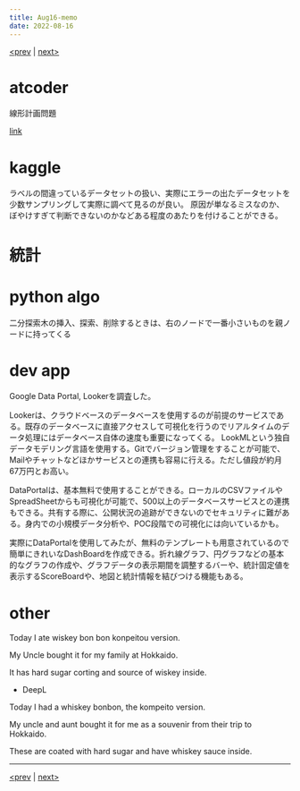 ```yaml
---
title: Aug16-memo 
date: 2022-08-16 
---
```


[<prev](https://idekworks.github.io/TechnicalMemo/2022/08/15/Aug15.html) | [next>](https://idekworks.github.io/TechnicalMemo/2022/08/17/Aug17.html) 

# atcoder
線形計画問題

[link](https://atcoder.jp/contests/math-and-algorithm/tasks/math_and_algorithm_bf)


# kaggle
ラベルの間違っているデータセットの扱い、実際にエラーの出たデータセットを少数サンプリングして実際に調べて見るのが良い。
原因が単なるミスなのか、ぼやけすぎて判断できないのかなどある程度のあたりを付けることができる。

# 統計

# python algo
二分探索木の挿入、探索、削除するときは、右のノードで一番小さいものを親ノードに持ってくる

# dev app
Google Data Portal, Lookerを調査した。

Lookerは、クラウドベースのデータベースを使用するのが前提のサービスである。既存のデータベースに直接アクセスして可視化を行うのでリアルタイムのデータ処理にはデータベース自体の速度も重要になってくる。
LookMLという独自データモデリング言語を使用する。Gitでバージョン管理をすることが可能で、Mailやチャットなどほかサービスとの連携も容易に行える。ただし値段が約月67万円とお高い。

DataPortalは、基本無料で使用することができる。ローカルのCSVファイルやSpreadSheetからも可視化が可能で、500以上のデータベースサービスとの連携もできる。共有する際に、公開状況の追跡ができないのでセキュリティに難がある。身内での小規模データ分析や、POC段階での可視化には向いているかも。

実際にDataPortalを使用してみたが、無料のテンプレートも用意されているので簡単にきれいなDashBoardを作成できる。折れ線グラフ、円グラフなどの基本的なグラフの作成や、グラフデータの表示期間を調整するバーや、統計固定値を表示するScoreBoardや、地図と統計情報を結びつける機能もある。

# other
Today I ate wiskey bon bon konpeitou version.

My Uncle bought it for my family at Hokkaido.

It has hard sugar corting and source of wiskey inside.

- DeepL

Today I had a whiskey bonbon, the kompeito version.

My uncle and aunt bought it for me as a souvenir from their trip to Hokkaido.

These are coated with hard sugar and have whiskey sauce inside.



***

[<prev](https://idekworks.github.io/TechnicalMemo/2022/08/15/Aug15.html) | [next>](https://idekworks.github.io/TechnicalMemo/2022/08/17/Aug17.html)

